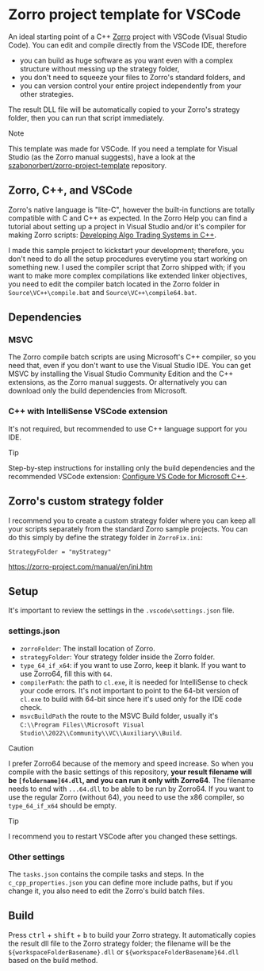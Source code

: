# Zorro project template for VSCode

An ideal starting point of a C++ [Zorro](https://zorro-project.com/) project with VSCode (Visual Studio Code). You can edit and compile directly from the VSCode IDE, therefore

* you can build as huge software as you want even with a complex structure without messing up the strategy folder,
* you don't need to squeeze your files to Zorro's standard folders, and
* you can version control your entire project independently from your other strategies.

The result DLL file will be automatically copied to your Zorro's strategy folder, then you can run that script immediately.

> [!NOTE]
> This template was made for VSCode. If you need a template for Visual Studio (as the Zorro manual suggests), have a look at the [szabonorbert/zorro-project-template](https://github.com/szabonorbert/zorro-project-template) repository.</b>

## Zorro, C++, and VSCode
Zorro's native language is "lite-C", however the built-in functions are totally compatible with C and C++ as expected. In the Zorro Help you can find a tutorial about setting up a project in Visual Studio and/or it's compiler for making Zorro scripts: [Developing Algo Trading Systems in C++](https://zorro-project.com/manual/en/dlls.htm).

I made this sample project to kickstart your development; therefore, you don't need to do all the setup procedures everytime you start working on something new. I used the compiler script that Zorro shipped with; if you want to make more complex compilations like extended linker objectives, you need to edit the compiler batch located in the Zorro folder in ```Source\VC++\compile.bat``` and ```Source\VC++\compile64.bat```.

## Dependencies

### MSVC

The Zorro compile batch scripts are using Microsoft's C++ compiler, so you need that, even if you don't want to use the Visual Studio IDE. You can get MSVC by installing the Visual Studio Community Edition and the C++ extensions, as the Zorro manual suggests. Or alternatively you can download only the build dependencies from Microsoft.

### C++ with IntelliSense VSCode extension

It's not required, but recommended to use C++ language support for you IDE.

> [!TIP]
> Step-by-step instructions for installing only the build dependencies and the recommended VSCode extension: [Configure VS Code for Microsoft C++](https://code.visualstudio.com/docs/cpp/config-msvc).

## Zorro's custom strategy folder

I recommend you to create a custom strategy folder where you can keep all your scripts separately from the standard Zorro sample projects. You can do this simply by define the strategy folder in ```ZorroFix.ini```:
```
StrategyFolder = "myStrategy"
```
<https://zorro-project.com/manual/en/ini.htm>

## Setup

It's important to review the settings in the ```.vscode\settings.json``` file.

### settings.json

* ```zorroFolder```: The install location of Zorro.
* ```strategyFolder```: Your strategy folder inside the Zorro folder.
* ```type_64_if_x64```: if you want to use Zorro, keep it blank. If you want to use Zorro64, fill this with ```64```.
* ```compilerPath```: the path to ```cl.exe```, it is needed for IntelliSense to check your code errors. It's not important to point to the 64-bit version of ```cl.exe``` to build with 64-bit since here it's used only for the IDE code check.
* ```msvcBuildPath``` the route to the MSVC Build folder, usually it's ```C:\\Program Files\\Microsoft Visual Studio\\2022\\Community\\VC\\Auxiliary\\Build```.

> [!CAUTION]
> I prefer Zorro64 because of the memory and speed increase. So when you compile with the basic settings of this repository, <b>your result filename will be ```[foldername]64.dll```, and you can run it only with Zorro64</b>. The filename needs to end with ```...64.dll``` to be able to be run by Zorro64. If you want to use the regular Zorro (without 64), you need to use the x86 compiler, so ```type_64_if_x64``` should be empty.

> [!TIP]
> I recommend you to restart VSCode after you changed these settings.

### Other settings

The ```tasks.json``` contains the compile tasks and steps. In the ```c_cpp_properties.json``` you can define more include paths, but if you change it, you also need to edit the Zorro's build batch files.

## Build

Press <kbd>ctrl</kbd> + <kbd>shift</kbd> + <kbd>b</kbd> to build your Zorro strategy. It automatically copies the result dll file to the Zorro strategy folder; the filename will be the ```${workspaceFolderBasename}.dll``` or ```${workspaceFolderBasename}64.dll``` based on the build method.